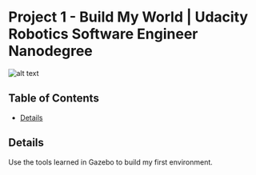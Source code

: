 # Project 1 - Build My World | Udacity Robotics Software Engineer Nanodegree
![alt text](https://raw.githubusercontent.com/davidpwu/project1-buildmyworld/world.png)

## Table of Contents

* [Details](#details)

## Details

Use the tools learned in Gazebo to build my first environment.
